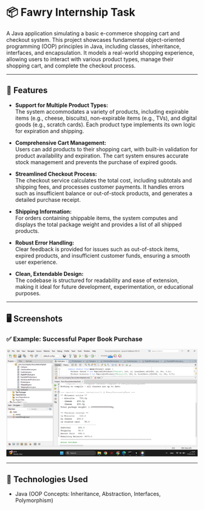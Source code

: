 # 📦 Fawry Internship Task

A Java application simulating a basic e-commerce shopping cart and checkout system. This project showcases fundamental object-oriented programming (OOP) principles in Java, including classes, inheritance, interfaces, and encapsulation. It models a real-world shopping experience, allowing users to interact with various product types, manage their shopping cart, and complete the checkout process.

---

## 🚀 Features

- **Support for Multiple Product Types:**  
  The system accommodates a variety of products, including expirable items (e.g., cheese, biscuits), non-expirable items (e.g., TVs), and digital goods (e.g., scratch cards). Each product type implements its own logic for expiration and shipping.

- **Comprehensive Cart Management:**  
  Users can add products to their shopping cart, with built-in validation for product availability and expiration. The cart system ensures accurate stock management and prevents the purchase of expired goods.

- **Streamlined Checkout Process:**  
  The checkout service calculates the total cost, including subtotals and shipping fees, and processes customer payments. It handles errors such as insufficient balance or out-of-stock products, and generates a detailed purchase receipt.

- **Shipping Information:**  
  For orders containing shippable items, the system computes and displays the total package weight and provides a list of all shipped products.

- **Robust Error Handling:**  
  Clear feedback is provided for issues such as out-of-stock items, expired products, and insufficient customer funds, ensuring a smooth user experience.

- **Clean, Extendable Design:**  
  The codebase is structured for readability and ease of extension, making it ideal for future development, experimentation, or educational purposes.

---

## 🖥️ Screenshots

### ✅ Example: Successful Paper Book Purchase
![Screenshot Task 1](screenshots/Screenshot%20Task%201.png)

---

## 🧰 Technologies Used

- Java (OOP Concepts: Inheritance, Abstraction, Interfaces, Polymorphism)

